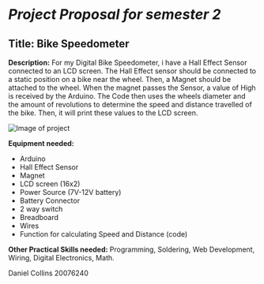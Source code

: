 # **_Project Proposal for semester 2_**
## **Title:** Bike Speedometer

**Description:** For my Digital Bike Speedometer, i have a Hall Effect Sensor connected to an LCD screen. The Hall Effect sensor should be connected to a static position on a bike near the wheel. Then, a Magnet should be attached to the wheel. When the magnet passes the Sensor, a value of High is received by the Arduino. The Code then uses the wheels diameter and the amount of revolutions to determine the speed and distance travelled of the bike. Then, it will print these values to the LCD screen.

![Image of project](InkedIMG_20170428_095430_LI.jpg)

**Equipment needed:**
* Arduino
* Hall Effect Sensor
* Magnet
* LCD screen (16x2)
* Power Source (7V-12V battery)
* Battery Connector
* 2 way switch
* Breadboard
* Wires
* Function for calculating Speed and Distance (code)

**Other Practical Skills needed:** Programming, Soldering, Web Development, Wiring, Digital Electronics, Math.

Daniel Collins 20076240
